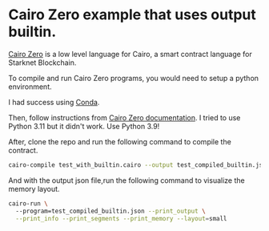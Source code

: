 # Cairo Zero example that uses output builtin. 

[Cairo Zero](https://docs.cairo-lang.org/cairozero/index.html) is a low level language for Cairo, a smart contract language for Starknet Blockchain. 

To compile and run Cairo Zero programs, you would need to setup a python environment.

I had success using [Conda](https://github.com/conda/conda). 

Then, follow instructions from [Cairo Zero documentation](https://docs.cairo-lang.org/cairozero/quickstart.html). I tried to use Python 3.11 but it didn't work. Use Python 3.9!  

After, clone the repo and run the following command to compile the contract.

```bash
cairo-compile test_with_builtin.cairo --output test_compiled_builtin.json 
```

And with the output json file,run the following command to visualize the memory layout.

```bash
cairo-run \                                                                  
  --program=test_compiled_builtin.json --print_output \
  --print_info --print_segments --print_memory --layout=small
```

